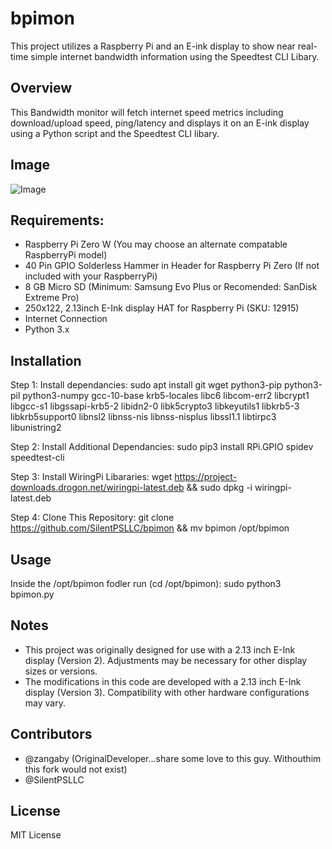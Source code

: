 # bpimon
This project utilizes a Raspberry Pi and an E-ink display to show near real-time simple internet bandwidth information using the Speedtest CLI Libary.


## Overview
This Bandwidth monitor will fetch internet speed metrics including download/upload speed, ping/latency and displays it on an E-ink display using a Python script and the Speedtest CLI libary.


## Image
![Image](https://github.com/zangaby/bpimon/blob/main/bpimon.png?raw=true)


## Requirements:
 - Raspberry Pi Zero W (You may choose an alternate compatable RaspberryPi model)
 - 40 Pin GPIO Solderless Hammer in Header for Raspberry Pi Zero (If not included with your RaspberryPi)
 - 8 GB Micro SD (Minimum: Samsung Evo Plus or Recomended: SanDisk Extreme Pro)
 - 250x122, 2.13inch E-Ink display HAT for Raspberry Pi (SKU: 12915)
 - Internet Connection
 - Python 3.x 


## Installation

Step 1: Install dependancies: 
sudo apt install git wget python3-pip python3-pil python3-numpy gcc-10-base krb5-locales libc6 libcom-err2 libcrypt1 libgcc-s1 libgssapi-krb5-2 libidn2-0 libk5crypto3 libkeyutils1 libkrb5-3 libkrb5support0 libnsl2 libnss-nis libnss-nisplus libssl1.1 libtirpc3 libunistring2

Step 2: Install Additional Dependancies: sudo pip3 install RPi.GPIO spidev speedtest-cli

Step 3: Install WiringPi Libararies: wget https://project-downloads.drogon.net/wiringpi-latest.deb && sudo dpkg -i wiringpi-latest.deb

Step 4: Clone This Repository: git clone https://github.com/SilentPSLLC/bpimon && mv bpimon /opt/bpimon

## Usage
Inside the /opt/bpimon fodler run (cd /opt/bpimon):  sudo python3 bpimon.py


## Notes
- This project was originally designed for use with a 2.13 inch E-Ink display (Version 2). Adjustments may be necessary for other display sizes or versions.
- The modifications in this code are developed with a 2.13 inch E-Ink display (Version 3). Compatibility with other hardware configurations may vary.


## Contributors
- @zangaby (OriginalDeveloper...share some love to this guy. Withouthim this fork would not exist)
- @SilentPSLLC


## License
MIT License
